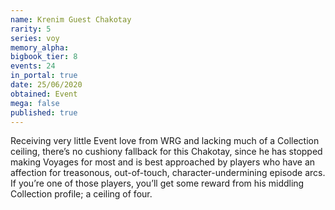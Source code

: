 ```yaml
---
name: Krenim Guest Chakotay
rarity: 5
series: voy
memory_alpha:
bigbook_tier: 8
events: 24
in_portal: true
date: 25/06/2020
obtained: Event
mega: false
published: true
---
```


Receiving very little Event love from WRG and lacking much of a Collection ceiling, there’s no cushiony fallback for this Chakotay, since he has stopped making Voyages for most and is best approached by players who have an affection for treasonous, out-of-touch, character-undermining episode arcs. If you’re one of those players, you’ll get some reward from his middling Collection profile; a ceiling of four.
